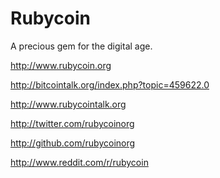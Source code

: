Rubycoin
========

A precious gem for the digital age.

http://www.rubycoin.org

http://bitcointalk.org/index.php?topic=459622.0

http://www.rubycointalk.org

http://twitter.com/rubycoinorg

http://github.com/rubycoinorg

http://www.reddit.com/r/rubycoin

